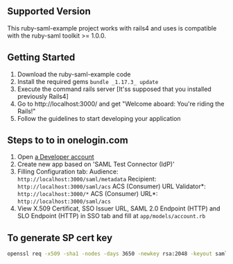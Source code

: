 Supported Version
-----------------

This ruby-saml-example project works with rails4 and uses is compatible with the ruby-saml toolkit >= 1.0.0.

Getting Started
---------------

1. Download the ruby-saml-example code
2. Install the required gems `bundle _1.17.3_ update`
3. Execute the command rails server      [It'ss supposed that you installed previously Rails4]
4. Go to http://localhost:3000/ and get "Welcome aboard: You're riding the Rails!"
5. Follow the guidelines to start developing your application


Steps to to in onelogin.com
---------------------------

1. Open [a Developer account](https://developers.onelogin.com)
2. Create new app based on 'SAML Test Connector (IdP)'
3. Filling Configuration tab:
   Audience: `http://localhost:3000/saml/metadata`
   Recipient: `http://localhost:3000/saml/acs`
   ACS (Consumer) URL Validator*: `http://localhost:3000/*`
   ACS (Consumer) URL*: `http://localhost:3000/saml/acs`
4. View X.509 Certificat, SSO Issuer URL, SAML 2.0 Endpoint (HTTP) and SLO Endpoint (HTTP) in SSO tab and fill at `app/models/account.rb`


To generate SP cert key
-----------------------

```bash
openssl req -x509 -sha1 -nodes -days 3650 -newkey rsa:2048 -keyout saml_example_key.key -out saml_example_cert.crt
```

